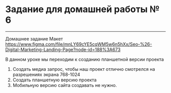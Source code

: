 # Задание для домашней работы № 6
---
Домашнее задание
Макет https://www.figma.com/file/mnLY69cYE5cqWM5w6n5hXx/Seo-%26-Digital-Marketing-Landing-Page?node-id=188%3A673 

В данном уроке мы переходим к созданию планшетной версии проекта

1.	Создать медиа запрос, чтобы наш проект отлично смотрелся на разрешениях экрана 768-1024
2.	Создать планшетную версию проекта
3.	Мобильную версию сайта создавать не нужно. 
